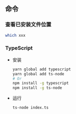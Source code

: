 ## 命令

### 查看已安装文件位置

```sh
which xxx
```

### TypeScript

- 安装

  ```sh
  yarn global add typescript
  yarn global add ts-node
  # Or
  npm install -g typescript
  npm install -g ts-node
  ```

- 运行

  ````sh
  ts-node index.ts
  ````

  